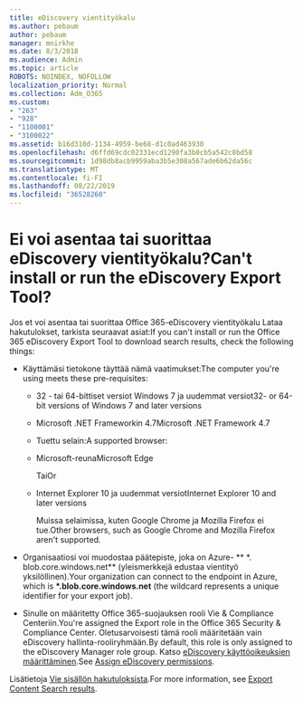 ```yaml
---
title: eDiscovery vientityökalu
ms.author: pebaum
author: pebaum
manager: mnirkhe
ms.date: 8/3/2018
ms.audience: Admin
ms.topic: article
ROBOTS: NOINDEX, NOFOLLOW
localization_priority: Normal
ms.collection: Adm_O365
ms.custom:
- "263"
- "928"
- "1100001"
- "3100022"
ms.assetid: b16d310d-1134-4959-be68-d1c0ad463930
ms.openlocfilehash: d6ffd69cdc02331ecd1290fa3b0cb5a542c8bd58
ms.sourcegitcommit: 1d98db8acb9959aba3b5e308a567ade6b62da56c
ms.translationtype: MT
ms.contentlocale: fi-FI
ms.lasthandoff: 08/22/2019
ms.locfileid: "36528260"
---
```

# <a name="cant-install-or-run-the-ediscovery-export-tool"></a><span data-ttu-id="c92a7-102">Ei voi asentaa tai suorittaa eDiscovery vientityökalu?</span><span class="sxs-lookup"><span data-stu-id="c92a7-102">Can't install or run the eDiscovery Export Tool?</span></span>

<span data-ttu-id="c92a7-103">Jos et voi asentaa tai suorittaa Office 365-eDiscovery vientityökalu Lataa hakutulokset, tarkista seuraavat asiat:</span><span class="sxs-lookup"><span data-stu-id="c92a7-103">If you can't install or run the Office 365 eDiscovery Export Tool to download search results, check the following things:</span></span>
  
- <span data-ttu-id="c92a7-104">Käyttämäsi tietokone täyttää nämä vaatimukset:</span><span class="sxs-lookup"><span data-stu-id="c92a7-104">The computer you're using meets these pre-requisites:</span></span>

  - <span data-ttu-id="c92a7-105">32 - tai 64-bittiset versiot Windows 7 ja uudemmat versiot</span><span class="sxs-lookup"><span data-stu-id="c92a7-105">32- or 64-bit versions of Windows 7 and later versions</span></span>

  - <span data-ttu-id="c92a7-106">Microsoft .NET Frameworkin 4.7</span><span class="sxs-lookup"><span data-stu-id="c92a7-106">Microsoft .NET Framework 4.7</span></span>

  - <span data-ttu-id="c92a7-107">Tuettu selain:</span><span class="sxs-lookup"><span data-stu-id="c92a7-107">A supported browser:</span></span>

  - <span data-ttu-id="c92a7-108">Microsoft-reuna</span><span class="sxs-lookup"><span data-stu-id="c92a7-108">Microsoft Edge</span></span>

    <span data-ttu-id="c92a7-109">Tai</span><span class="sxs-lookup"><span data-stu-id="c92a7-109">Or</span></span>

  - <span data-ttu-id="c92a7-110">Internet Explorer 10 ja uudemmat versiot</span><span class="sxs-lookup"><span data-stu-id="c92a7-110">Internet Explorer 10 and later versions</span></span>

    <span data-ttu-id="c92a7-111">Muissa selaimissa, kuten Google Chrome ja Mozilla Firefox ei tue.</span><span class="sxs-lookup"><span data-stu-id="c92a7-111">Other browsers, such as Google Chrome and Mozilla Firefox aren't supported.</span></span>

- <span data-ttu-id="c92a7-112">Organisaatiosi voi muodostaa päätepiste, joka on Azure- \*\* \*. blob.core.windows.net\*\* (yleismerkkejä edustaa vientityö yksilöllinen).</span><span class="sxs-lookup"><span data-stu-id="c92a7-112">Your organization can connect to the endpoint in Azure, which is **\*.blob.core.windows.net** (the wildcard represents a unique identifier for your export job).</span></span>

- <span data-ttu-id="c92a7-113">Sinulle on määritetty Office 365-suojauksen rooli Vie &amp; Compliance Centeriin.</span><span class="sxs-lookup"><span data-stu-id="c92a7-113">You're assigned the Export role in the Office 365 Security &amp; Compliance Center.</span></span> <span data-ttu-id="c92a7-114">Oletusarvoisesti tämä rooli määritetään vain eDiscovery hallinta-rooliryhmään.</span><span class="sxs-lookup"><span data-stu-id="c92a7-114">By default, this role is only assigned to the eDiscovery Manager role group.</span></span> <span data-ttu-id="c92a7-115">Katso [eDiscovery käyttöoikeuksien määrittäminen](https://support.office.com/article/assign-ediscovery-permissions-in-the-office-365-security-compliance-center-5b9a067b-9d2e-4aa5-bb33-99d8c0d0b5d7#moreinfo).</span><span class="sxs-lookup"><span data-stu-id="c92a7-115">See [Assign eDiscovery permissions](https://support.office.com/article/assign-ediscovery-permissions-in-the-office-365-security-compliance-center-5b9a067b-9d2e-4aa5-bb33-99d8c0d0b5d7#moreinfo).</span></span>

<span data-ttu-id="c92a7-116">Lisätietoja [Vie sisällön hakutuloksista](https://support.office.com/article/Export-Content-Search-results-from-the-Office-365-Security-Compliance-Center-ed48d448-3714-4c42-85f5-10f75f6a4278).</span><span class="sxs-lookup"><span data-stu-id="c92a7-116">For more information, see [Export Content Search results](https://support.office.com/article/Export-Content-Search-results-from-the-Office-365-Security-Compliance-Center-ed48d448-3714-4c42-85f5-10f75f6a4278).</span></span>
  